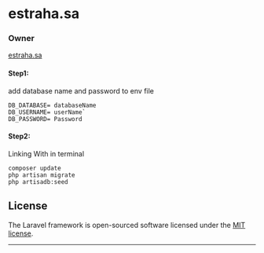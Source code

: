 # estraha.sa
### Owner 
[estraha.sa](https://arttime.sa/)

#### Step1:
add database name and password to env file
````
DB_DATABASE= databaseName
DB_USERNAME= userName`
DB_PASSWORD= Password
````

#### Step2:
Linking With in terminal
```
composer update
php artisan migrate
php artisadb:seed
```

## License

The Laravel framework is open-sourced software licensed under the [MIT license](https://opensource.org/licenses/MIT).

-------------
